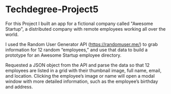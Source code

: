 # Techdegree-Project5
For this Project I built an app for a fictional company called "Awesome Startup", a distributed company with 
remote employees working all over the world.

I used the Random User Generator API (https://randomuser.me/) to grab information for 12 random 
“employees,” and use that data to build a prototype for an Awesome Startup employee directory.

Requested a JSON object from the API and parse the data so that 12 employees are listed in a grid 
with their thumbnail image, full name, email, and location. Clicking the employee’s image or name 
will open a modal window with more detailed information, such as the employee’s birthday and address.
